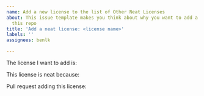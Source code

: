 ```yaml
---
name: Add a new license to the list of Other Neat Licenses
about: This issue template makes you think about why you want to add a license to
  this repo
title: 'Add a neat license: <license name>'
labels: ''
assignees: benlk

---
```


The license I want to add is:
<!-- what's the license you want to add? Please include a link to the license text. If there's a statement by the author explaining the license, include a link to that as well. -->

This license is neat because:
<!-- why is this license neat? -->

Pull request adding this license:
<!-- go make a pull request! -->

